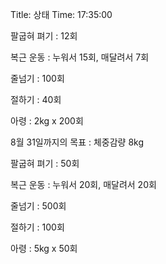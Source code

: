 Title: 상태
Time: 17:35:00

팔굽혀 펴기 : 12회

복근 운동 : 누워서 15회, 매달려서 7회

줄넘기 : 100회

절하기 : 40회

아령 : 2kg x 200회

  
8월 31일까지의 목표 : 체중감량 8kg

  
팔굽혀 펴기 : 50회

복근 운동 : 누워서 20회, 매달려서 20회

줄넘기 : 500회

절하기 : 100회

아령 : 5kg x 50회

  

